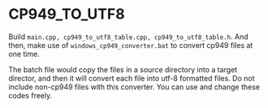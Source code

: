 # CP949_TO_UTF8

Build `main.cpp, cp949_to_utf8_table.cpp, cp949_to_utf8_table.h`. And then, make use of `windows_cp949_converter.bat` to convert cp949 files at one time.



The batch file would copy the files in a source directory into a target director, and then it will convert each file into utf-8 formatted files. Do not include non-cp949 files with this converter. You can use and change these codes freely.